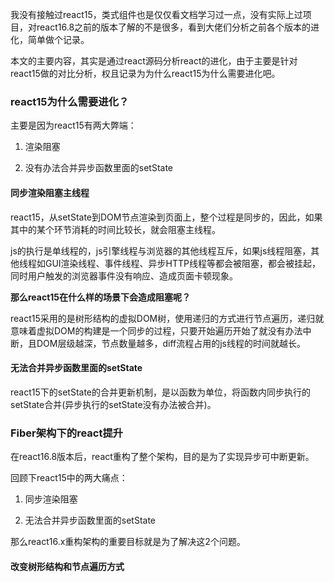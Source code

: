 我没有接触过react15，类式组件也是仅仅看文档学习过一点，没有实际上过项目，对react16.8之前的版本了解的不是很多，看到大佬们分析之前各个版本的进化，简单做个记录。

本文的主要内容，其实是通过react源码分析react的进化，由于主要是针对react15做的对比分析，权且记录为为什么react15为什么需要进化吧。

### react15为什么需要进化？

主要是因为react15有两大弊端：

1. 渲染阻塞

2. 没有办法合并异步函数里面的setState

#### 同步渲染阻塞主线程

react15，从setState到DOM节点渲染到页面上，整个过程是同步的，因此，如果其中的某个环节消耗的时间比较长，就会阻塞主线程。

js的执行是单线程的，js引擎线程与浏览器的其他线程互斥，如果js线程阻塞，其他线程如GUI渲染线程、事件线程、异步HTTP线程等都会被阻塞，都会被挂起，同时用户触发的浏览器事件没有响应、造成页面卡顿现象。

**那么react15在什么样的场景下会造成阻塞呢？**

react15采用的是树形结构的虚拟DOM树，使用递归的方式进行节点遍历，递归就意味着虚拟DOM的构建是一个同步的过程，只要开始遍历开始了就没有办法中断，且DOM层级越深，节点数量越多，diff流程占用的js线程的时间就越长。

#### 无法合并异步函数里面的setState

react15下的setState的合并更新机制，是以函数为单位，将函数内同步执行的setState合并(异步执行的setState没有办法被合并)。

### Fiber架构下的react提升

在react16.8版本后，react重构了整个架构，目的是为了实现异步可中断更新。

回顾下react15中的两大痛点：

1. 同步渲染阻塞

2. 无法合并异步函数里面的setState

那么react16.x重构架构的重要目标就是为了解决这2个问题。

#### 改变树形结构和节点遍历方式